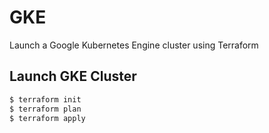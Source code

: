 # GKE

Launch a Google Kubernetes Engine cluster using Terraform

## Launch GKE Cluster

```bash
$ terraform init
$ terraform plan
$ terraform apply
```
